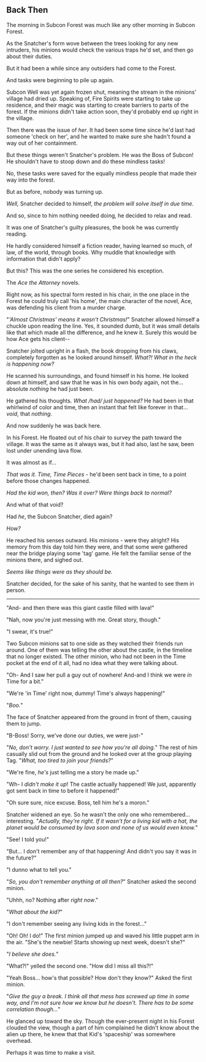 ## Back Then

The morning in Subcon Forest was much like any other morning in Subcon Forest.

As the Snatcher's form wove between the trees looking for any new intruders, his minions would check the various traps he'd set, and then go about their duties.

But it had been a while since any outsiders had come to the Forest.

And tasks were beginning to pile up again.

Subcon Well was yet again frozen shut, meaning the stream in the minions' village had dried up. Speaking of, Fire Spirits were starting to take up residence, and their magic was starting to create barriers to parts of the forest. If the minions didn't take action soon, they'd probably end up right in the village.

Then there was the issue of *her*. It had been some time since he'd last had someone 'check on her', and he wanted to make sure she hadn't found a way out of her containment.

But these things weren't Snatcher's problem. He was the Boss of Subcon! He shouldn't have to stoop down and do these mindless tasks!

No, these tasks were saved for the equally mindless people that made their way into the forest.

But as before, nobody was turning up.

*Well,* Snatcher decided to himself, *the problem will solve itself in due time.*

And so, since to him nothing needed doing, he decided to relax and read.

It was one of Snatcher's guilty pleasures, the book he was currently reading.

He hardly considered himself a fiction reader, having learned so much, of law, of the world, through books. Why muddle that knowledge with information that didn't apply?

But this? This was the one series he considered his exception.

The *Ace the Attorney* novels.

Right now, as his spectral form rested in his chair, in the one place in the Forest he could truly call 'his home', the main character of the novel, Ace, was defending his client from a murder charge.

"*'Almost Christmas' means it wasn't Christmas!*" Snatcher allowed himself a chuckle upon reading the line. Yes, it sounded dumb, but it was small details like that which made all the difference, and he knew it. Surely this would be how Ace gets his client--

Snatcher jolted upright in a flash, the book dropping from his claws, completely forgotten as he looked around himself. *What?! What in the heck is happening now?*

He scanned his surroundings, and found himself in his home. He looked down at himself, and saw that he was in his own body again, not the... absolute *nothing* he had just been.

He gathered his thoughts. *What /had/ just happened?* He had been in that whirlwind of color and time, then an instant that felt like forever in that... *void*, that *nothing*.

And now suddenly he was back here.

In his Forest. He floated out of his chair to survey the path toward the village. It was the same as it always was, but it had also, last he saw, been lost under unending lava flow.

It was almost as if...

*That was it. Time, Time Pieces* - he'd been sent back in time, to a point before those changes happened.

*Had the kid won, then? Was it over? Were things back to normal?*

And what of that void?

Had *he*, the Subcon Snatcher, died again?

*How?*

He reached his senses outward. His minions - were they alright? His memory from this day told him they were, and that some were gathered near the bridge playing some 'tag' game. He felt the familiar sense of the minions there, and sighed out.

*Seems like things were as they should be.*

Snatcher decided, for the sake of his sanity, that he wanted to see them in person.

----

"And- and then there was this giant castle filled with lava!"

"Nah, now you're just messing with me. Great story, though."

"I swear, it's true!"

Two Subcon minions sat to one side as they watched their friends run around. One of them was telling the other about the castle, in the timeline that no longer existed. The other minion, who had not been in the Time pocket at the end of it all, had no idea what they were talking about.

"Oh- And I saw her pull a guy out of nowhere! And-and I think we were *in* Time for a bit."

"We're 'in Time' right now, dummy! Time's always happening!"

"*Boo.*"

The face of Snatcher appeared from the ground in front of them, causing them to jump.

"B-Boss! Sorry, we've done our duties, we were just-"

"*No, don't worry. I just wanted to see how you're all doing.*" The rest of him casually slid out from the ground and he looked over at the group playing Tag. "*What, too tired to join your friends?*"

"We're fine, *he's* just telling me a story he made up."

"Wh- I *didn't make it up*! The castle actually happened! We just, apparently got sent back in time to before it happened!"

"Oh sure sure, nice excuse. Boss, tell him he's a moron."

Snatcher widened an eye. So he wasn't the only one who remembered... interesting. "*Actually, they're right. If it wasn't for a living kid with a hat, the planet would be consumed by lava soon and none of us would even know.*"

"See! I told you!"

"But... I don't remember any of that happening! And didn't you say it was in the future?"

"I dunno what to tell you."

"*So, you don't remember anything at all then?*" Snatcher asked the second minion.

"Uhhh, no? Nothing after *right now*."

"*What about the kid?*"

"I don't remember seeing any living kids in the forest..."

"Oh! Oh! I do!" The first minion jumped up and waved his little puppet arm in the air. "She's the newbie! Starts showing up next week, doesn't she?"

"*I believe she does.*"

"What?!" yelled the second one. "How did I miss all this?!"

"Yeah Boss... how's that possible? How don't they know?" Asked the first minion.

"*Give the guy a break. I think all that mess has screwed up time in some way, and I'm not sure how we know but he doesn't. There has to be some correlation though...*"

He glanced up toward the sky. Though the ever-present night in his Forest clouded the view, though a part of him complained he didn't know about the alien up there, he knew that that Kid's 'spaceship' was somewhere overhead.

Perhaps it was time to make a visit.
